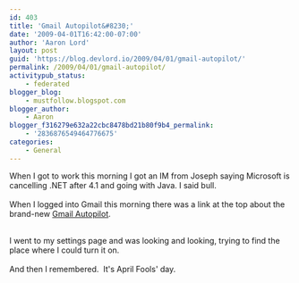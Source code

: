 ```yaml
---
id: 403
title: 'Gmail Autopilot&#8230;'
date: '2009-04-01T16:42:00-07:00'
author: 'Aaron Lord'
layout: post
guid: 'https://blog.devlord.io/2009/04/01/gmail-autopilot/'
permalink: /2009/04/01/gmail-autopilot/
activitypub_status:
    - federated
blogger_blog:
    - mustfollow.blogspot.com
blogger_author:
    - Aaron
blogger_f316279e632a22cbc8478bd21b80f9b4_permalink:
    - '2836876549464776675'
categories:
    - General
---
```


When I got to work this morning I got an IM from Joseph saying Microsoft is cancelling .NET after 4.1 and going with Java.  I said bull.<br /><br />When I logged into Gmail this morning there was a link at the top about the brand-new <a href="http://mail.google.com/mail/help/autopilot/index.html">Gmail Autopilot</a>.<div><br /></div><div>I went to my settings page and was looking and looking, trying to find the place where I could turn it on.</div><div><br /></div><div>And then I remembered.  It's April Fools' day.</div><div class="blogger-post-footer"></div>
